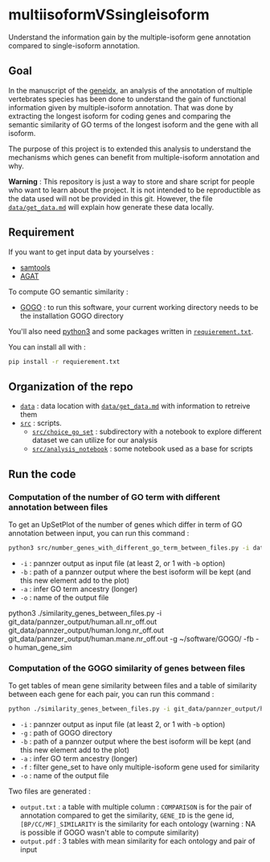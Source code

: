 # multiisoformVSsingleisoform

Understand the information gain by the multiple-isoform gene annotation compared to single-isoform annotation.

## Goal

In the manuscript of the [geneidx](https://github.com/guigolab/geneidx), an analysis of the annotation of multiple vertebrates species has been done to understand the gain of functional information given by multiple-isoform annotation. That was done by extracting the longest isoform for coding genes and comparing the semantic similarity of GO terms of the longest isoform and the gene with all isoform. 

The purpose of this project is to extended this analysis to understand the mechanisms which genes can benefit from multiple-isoform annotation and why.

**Warning** : This repository is just a way to store and share script for people who want to learn about the project. It is not intended to be reproductible as the data used will not be provided in this git. However, the file [`data/get_data.md`](./data/get_data.md) will explain how generate these data locally.

## Requirement

If you want to get input data by yourselves :

- [samtools](https://github.com/samtools/samtools)
- [AGAT](https://github.com/NBISweden/AGAT)

To compute GO semantic similarity :

- [GOGO](https://github.com/zwang-bioinformatics/GOGO) : to run this software, your current working directory needs to be the installation GOGO directory

You'll also need [python3](https://www.python.org/downloads/) and some packages written in [`requierement.txt`](requierement.txt).

You can install all with :

```sh
pip install -r requierement.txt 
```

## Organization of the repo

- [`data`](data) : data location with [`data/get_data.md`](./data/get_data.md) with information to retreive them
- [`src`](src) : scripts.
    - [`src/choice_go_set`](src/choice_go_set) : subdirectory with a notebook to explore different dataset we can utilize for our analysis
    - [`src/analysis_notebook`](src/analysis_notebook) : some notebook used as a base for scripts


## Run the code

### Computation of the number of GO term with different annotation between files

To get an UpSetPlot of the number of genes which differ in term of GO annotation between input, you can run this command :

```sh
python3 src/number_genes_with_different_go_term_between_files.py -i data/pannzer_output/human.all.nr_off.out data/pannzer_output/human.long.nr_off.out data/pannzer_output/human.mane.nr_off.out -b data/pannzer_output/human.all.nr_off.out -o res/human_gene_count.pdf
```

- `-i` : pannzer output as input file (at least 2, or 1 with -`b` option)
- `-b` : path of a pannzer output where the best isoform will be kept (and this new element add to the plot)
- `-a` : infer GO term ancestry (longer)
- `-o` : name of the output file


python3 ./similarity_genes_between_files.py -i git_data/pannzer_output/human.all.nr_off.out git_data/pannzer_output/human.long.nr_off.out git_data/pannzer_output/human.mane.nr_off.out -g ~/software/GOGO/ -fb -o human_gene_sim

### Computation of the GOGO similarity of genes between files

To get tables of mean gene similarity between files and a table of similarity between each gene for each pair, you can run this command :

```sh
python ./similarity_genes_between_files.py -i git_data/pannzer_output/human.all.nr_off.out git_data/pannzer_output/human.long.nr_off.out git_data/pannzer_output/human.mane.nr_off.out -g ~/software/GOGO/ -fb -o res/human_gene_sim
```

- `-i` : pannzer output as input file (at least 2, or 1 with -`b` option)
- `-g` : path of GOGO directory
- `-b` : path of a pannzer output where the best isoform will be kept (and this new element add to the plot)
- `-a` : infer GO term ancestry (longer)
- `-f` : filter gene_set to have only multiple-isoform gene used for similarity
- `-o` : name of the output file

Two files are generated :

- `output.txt` : a table with multiple column : `COMPARISON` is for the pair of annotation compared to get the similarity, `GENE_ID` is the gene id, `[BP/CC/MF]_SIMILARITY` is the similarity for each ontology (warning : NA is possible if GOGO wasn't able to compute similarity)
- `output.pdf` : 3 tables with mean similarity for each ontology and pair of input
